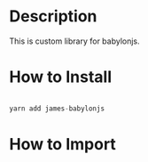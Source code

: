 # Description #

This is custom library for babylonjs.

# How to Install #

```javascript

yarn add james-babylonjs
```

# How to Import #
```javascript
